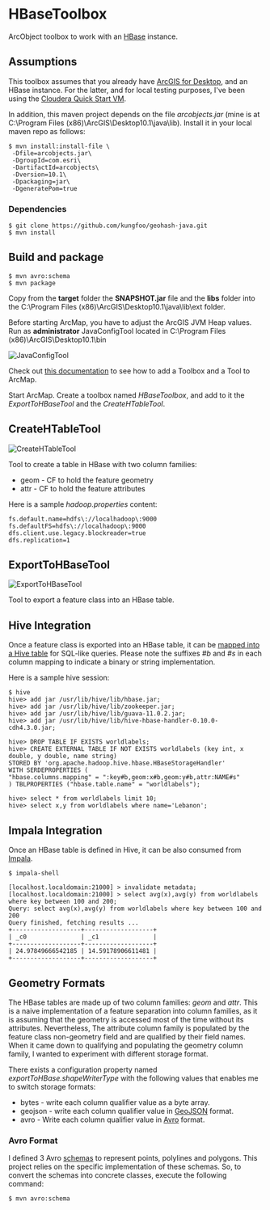 # HBaseToolbox

ArcObject toolbox to work with an [HBase](http://hbase.apache.org) instance.

## Assumptions

This toolbox assumes that you already have [ArcGIS for Desktop](http://www.esri.com/software/arcgis/arcgis-for-desktop), and an HBase instance.
For the latter, and for local testing purposes, I've been using the [Cloudera Quick Start VM](http://www.cloudera.com/content/support/en/downloads/download-components/download-products.html?productID=F6mO278Rvo).

In addition, this maven project depends on the file *arcobjects.jar* (mine is at C:\Program Files (x86)\ArcGIS\Desktop10.1\java\lib).
Install it in your local maven repo as follows:

    $ mvn install:install-file \
     -Dfile=arcobjects.jar\
     -DgroupId=com.esri\
     -DartifactId=arcobjects\
     -Dversion=10.1\
     -Dpackaging=jar\
     -DgeneratePom=true

### Dependencies

    $ git clone https://github.com/kungfoo/geohash-java.git
    $ mvn install

## Build and package

    $ mvn avro:schema
    $ mvn package

Copy from the **target** folder the **SNAPSHOT.jar** file and the **libs** folder into the C:\Program Files (x86)\ArcGIS\Desktop10.1\java\lib\ext folder.

Before starting ArcMap, you have to adjust the ArcGIS JVM Heap values. Run as **administrator** JavaConfigTool located in C:\Program Files (x86)\ArcGIS\Desktop10.1\bin

![JavaConfigTool](https://dl.dropboxusercontent.com/u/2193160/JavaConfigTool.png)

Check out [this documentation](http://help.arcgis.com/en/arcgisdesktop/10.0/help/index.html#/A_quick_tour_of_managing_tools_and_toolboxes/003q00000001000000/) to see how to add a Toolbox and a Tool to ArcMap.

Start ArcMap. Create a toolbox named *HBaseToolbox*, and add to it the *ExportToHBaseTool* and the *CreateHTableTool*.

## CreateHTableTool

![CreateHTableTool](https://dl.dropboxusercontent.com/u/2193160/CreateHTableTool.png)

Tool to create a table in HBase with two column families:

* geom - CF to hold the feature geometry
* attr - CF to hold the feature attributes

Here is a sample _hadoop.properties_ content:

    fs.default.name=hdfs\://localhadoop\:9000
    fs.defaultFS=hdfs\://localhadoop\:9000
    dfs.client.use.legacy.blockreader=true
    dfs.replication=1

## ExportToHBaseTool

![ExportToHBaseTool](https://dl.dropboxusercontent.com/u/2193160/ExportToHBaseTool.png)

Tool to export a feature class into an HBase table.

## Hive Integration

Once a feature class is exported into an HBase table, it can be [mapped into a Hive table](https://cwiki.apache.org/confluence/display/Hive/HBaseIntegration) for SQL-like queries.
Please note the suffixes _#b_ and _#s_ in each column mapping to indicate a binary or string implementation.

Here is a sample hive session:

    $ hive
    hive> add jar /usr/lib/hive/lib/hbase.jar;
    hive> add jar /usr/lib/hive/lib/zookeeper.jar;
    hive> add jar /usr/lib/hive/lib/guava-11.0.2.jar;
    hive> add jar /usr/lib/hive/lib/hive-hbase-handler-0.10.0-cdh4.3.0.jar;

    hive> DROP TABLE IF EXISTS worldlabels;
    hive> CREATE EXTERNAL TABLE IF NOT EXISTS worldlabels (key int, x double, y double, name string)
    STORED BY 'org.apache.hadoop.hive.hbase.HBaseStorageHandler'
    WITH SERDEPROPERTIES (
    "hbase.columns.mapping" = ":key#b,geom:x#b,geom:y#b,attr:NAME#s"
    ) TBLPROPERTIES ("hbase.table.name" = "worldlabels");

    hive> select * from worldlabels limit 10;
    hive> select x,y from worldlabels where name='Lebanon';

## Impala Integration

Once an HBase table is defined in Hive, it can be also consumed from [Impala](http://www.cloudera.com/content/cloudera-content/cloudera-docs/Impala/latest/Installing-and-Using-Impala/ciiu_impala_hbase.html).

    $ impala-shell

    [localhost.localdomain:21000] > invalidate metadata;
    [localhost.localdomain:21000] > select avg(x),avg(y) from worldlabels where key between 100 and 200;
    Query: select avg(x),avg(y) from worldlabels where key between 100 and 200
    Query finished, fetching results ...
    +-------------------+-------------------+
    | _c0               | _c1               |
    +-------------------+-------------------+
    | 24.97849666542185 | 14.59178906611481 |
    +-------------------+-------------------+

## Geometry Formats

The HBase tables are made up of two column families: _geom_ and _attr_.
This is a naive implementation of a feature separation into column families, as it is assuming that the geometry is accessed most of the time without its attributes.
Nevertheless, The attribute column family is populated by the feature class non-geometry field and are qualified by their field names.
When it came down to qualifying and populating the geometry column family, I wanted to experiment with different storage format.

There exists a configuration property named _exportToHBase.shapeWriterType_ with the following values that enables me to switch storage formats:

* bytes - write each column qualifier value as a byte array.
* geojson - write each column qualifier value in [GeoJSON](http://www.geojson.org/geojson-spec.html) format.
* avro - Write each column qualifier value in [Avro](http://avro.apache.org/docs/current/) format.

### Avro Format

I defined 3 Avro [schemas](http://avro.apache.org/docs/current/spec.html) to represent points, polylines and polygons.
This project relies on the specific implementation of these schemas.
So, to convert the schemas into concrete classes, execute the following command:

    $ mvn avro:schema
